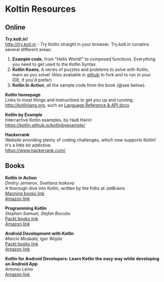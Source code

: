 # Koltin Resources

## Online

**Try.kotl.in!**  
http://try.kotl.in - Try Kotlin straight in your browser. Try.kotl.in conatins several different areas:  
1. **Example code**, from "Hello World!" to composed functions. Everything you need to get used to the Kotlin Syntax.
2. **Kotlin Koans**, A series of puzzles and problems to solve with Kotlin, learn as you solve! (Also available in [github](https://github.com/Kotlin/kotlin-koans) to fork and to run in your IDE, if you'd prefer)
3. **Kotlin In Action**, all the sample code from the book (@see below).

**Kotlin homepage**  
Links to most things and instructions to get you up and running: http://kotlinlang.org, such as [Language Reference & API docs](http://kotlinlang.org/docs/reference/)

**Kotlin by Example**  
Interractive Kotlin examples, by Hadi Hariri:
https://kotlin.github.io/kotlinbyexample/

**Hackerrank**  
Website providing plenty of coding challenges, which now supports Kotlin! It's a little bit addictive.  
https://www.hackerrank.com/

## Books

**Kotlin in Action**  
_Dmitry Jemerov, Svetlana Isakova_  
A thorough dive into Kotlin, written by the folks at JetBrains  
[Manning books link](https://www.manning.com/books/kotlin-in-action)  
[Amazon link](https://www.amazon.co.uk/Kotlin-Action-Dmitry-Jemerov/dp/1617293296)

**Programming Kotlin**  
_Stephen Samuel, Stefan Bocutiu_  
[Packt books link](https://www.packtpub.com/application-development/programming-kotlin)  
[Amazon link](https://www.amazon.co.uk/d/Books/Programming-Kotlin-Stephen-Samuel/1787126366/)

**Android Development with Kotlin**  
_Marcin Moskala, Igor Wojda_  
[Packt books link](https://www.packtpub.com/application-development/android-development-kotlin)  
[Amazon link](https://www.amazon.co.uk/Android-Development-Kotlin-Marcin-Moskala-ebook/dp/B01M24JMRD/)

**Kotlin for Android Developers: Learn Kotlin the easy way while developing an Android App**  
_Antonio Leiva_  
[Amazon link](https://www.amazon.co.uk/Kotlin-Android-Developers-Learn-developing/dp/1530075610/)
